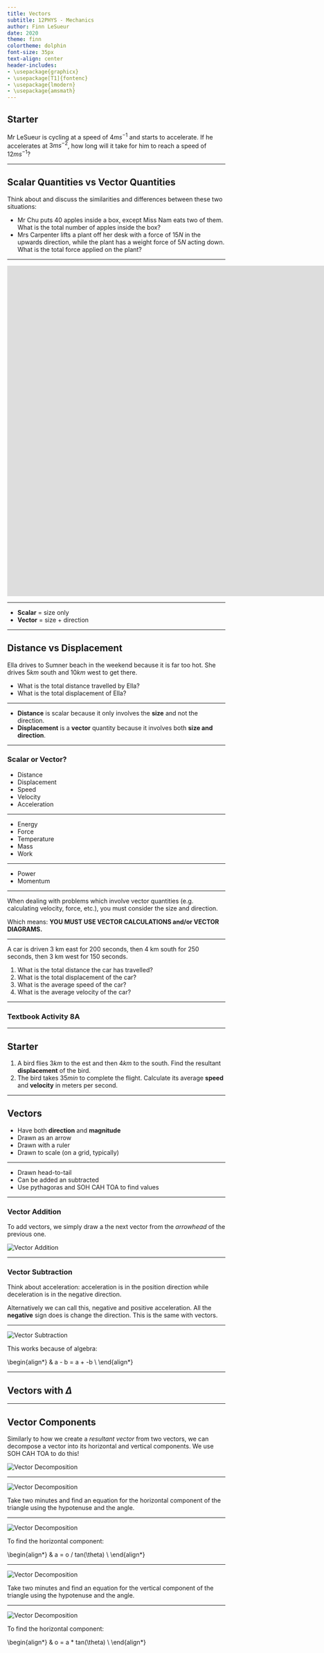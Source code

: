 ```yaml
---
title: Vectors
subtitle: 12PHYS - Mechanics
author: Finn LeSueur
date: 2020
theme: finn
colortheme: dolphin
font-size: 35px
text-align: center
header-includes:
- \usepackage{graphicx}
- \usepackage[T1]{fontenc}
- \usepackage{lmodern}
- \usepackage{amsmath}
---
```


## Starter

Mr LeSueur is cycling at a speed of $4ms^{-1}$ and starts to accelerate. If he accelerates at $3ms^{-2}$, how long will it take for him to reach a speed of $12ms^{-1}$?

---

## Scalar Quantities vs Vector Quantities

Think about and discuss the similarities and differences between these two situations:

- Mr Chu puts 40 apples inside a box, except Miss Nam eats two of them. What is the total number of apples inside the box?
- Mrs Carpenter lifts a plant off her desk with a force of $15N$ in the upwards direction, while the plant has a weight force of $5N$ acting down. What is the total force applied on the plant?

---

<iframe width="1680" height="762" src="https://www.youtube.com/embed/A05n32Bl0aY" frameborder="0" allow="accelerometer; autoplay; encrypted-media; gyroscope; picture-in-picture" allowfullscreen></iframe>

---

- __Scalar__ = size only
- __Vector__ = size + direction

---

## Distance vs Displacement

Ella drives to Sumner beach in the weekend because it is far too hot. She drives $5km$ south and $10km$ west to get there.

- What is the total distance travelled by Ella?
- What is the total displacement of Ella?

---

- __Distance__ is scalar because it only involves the __size__ and not the direction.
- __Displacement__ is a __vector__ quantity because it involves both __size and direction__.

---

### Scalar or Vector?

- Distance
- Displacement
- Speed
- Velocity
- Acceleration

---

- Energy
- Force
- Temperature
- Mass
- Work

---

- Power
- Momentum

---

When dealing with problems which involve vector quantities (e.g. calculating velocity, force, etc.), you must consider the size and direction.

Which means: __YOU MUST USE VECTOR CALCULATIONS  and/or VECTOR DIAGRAMS.__

---

A car is driven 3 km east for 200 seconds,  then 4 km south for 250 seconds, then 3 km west for 150 seconds.

1. What is the total distance the car has travelled?
2. What is the total displacement of the car?
3. What is the average speed of the car?
4. What is the average velocity of the car?

---

### Textbook Activity 8A

---

## Starter

1. A bird flies $3km$ to the est and then $4km$ to the south. Find the resultant __displacement__ of the bird.
2. The bird takes $35min$ to complete the flight. Calculate its average __speed__ and __velocity__ in meters per second.

---

## Vectors

- Have both __direction__ and __magnitude__
- Drawn as an arrow
- Drawn with a ruler
- Drawn to scale (on a grid, typically)

---

- Drawn head-to-tail
- Can be added an subtracted
- Use pythagoras and SOH CAH TOA to find values

---

### Vector Addition

To add vectors, we simply draw a the next vector from the _arrowhead_ of the previous one.

![Vector Addition](../assets/1-vector-addition.gif)

---

### Vector Subtraction

Think about acceleration: acceleration is in the position direction while deceleration is in the negative direction.

Alternatively we can call this, negative and positive acceleration. All the __negative__ sign does is change the direction. This is the same with vectors.

---

![Vector Subtraction](../assets/1-vector-subtraction.gif)

This works because of algebra:

\begin{align*}
    & a - b = a + -b \\
\end{align*}

---

## Vectors with $\Delta$

---

## Vector Components

Similarly to how we create a _resultant vector_ from two vectors, we can decompose a vector into its horizontal and vertical components. We use SOH CAH TOA to do this!

![Vector Decomposition](../assets/1-vector-decomposition.png)

---

![Vector Decomposition](../assets/1-vector-decomposition.png)

Take two minutes and find an equation for the horizontal component of the triangle using the hypotenuse and the angle.

---

![Vector Decomposition](../assets/1-vector-decomposition.png)

To find the horizontal component:

\begin{align*}
    & a = o / tan(\theta) \\
\end{align*}

---

![Vector Decomposition](../assets/1-vector-decomposition.png)

Take two minutes and find an equation for the vertical component of the triangle using the hypotenuse and the angle.

---

![Vector Decomposition](../assets/1-vector-decomposition.png)

To find the horizontal component:

\begin{align*}
    & o = a * tan(\theta) \\
\end{align*}
